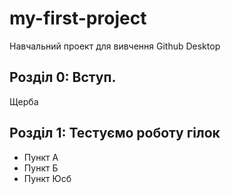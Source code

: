 # my-first-project
Навчальний проект для вивчення Github Desktop

## Розділ 0: Вступ.
Щерба
## Розділ 1: Тестуємо роботу гілок 



*   Пункт А
*   Пункт Б
*   Пункт Юсб